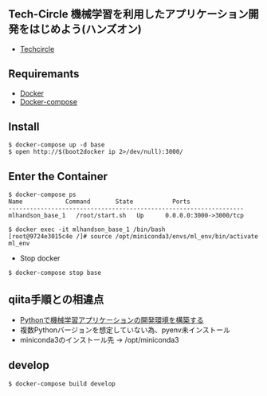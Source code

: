 Tech-Circle 機械学習を利用したアプリケーション開発をはじめよう(ハンズオン)
---

* [Techcircle](http://techcircle.connpass.com/event/13901/)

Requiremants
---

* [Docker](http://docs.docker.com/installation/mac/)
* [Docker-compose](http://docs.docker.com/compose/install/)

Install
---

```
$ docker-compose up -d base
$ open http://$(boot2docker ip 2>/dev/null):3000/
```


Enter the Container
---

```
$ docker-compose ps
Name            Command       State           Ports
------------------------------------------------------------------
mlhandson_base_1   /root/start.sh   Up      0.0.0.0:3000->3000/tcp

$ docker exec -it mlhandson_base_1 /bin/bash
[root@9724e3015c4e /]# source /opt/miniconda3/envs/ml_env/bin/activate ml_env
```

* Stop docker
```
$ docker-compose stop base
```


qiita手順との相違点
---

* [Pythonで機械学習アプリケーションの開発環境を構築する](http://qiita.com/icoxfog417/items/950b8af9100b64c0d8f9)
* 複数Pythonバージョンを想定していない為、pyenv未インストール
* miniconda3のインストール先 -> /opt/miniconda3

develop
---

```
$ docker-compose build develop
```
